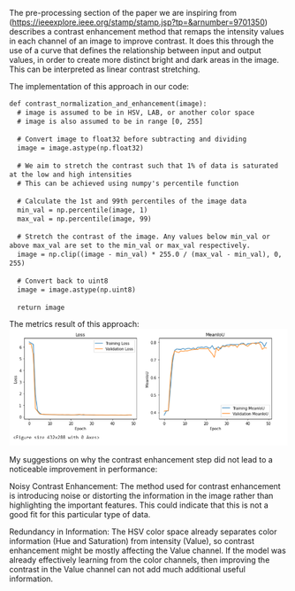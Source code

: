 The pre-processing section of the paper we are inspiring from (https://ieeexplore.ieee.org/stamp/stamp.jsp?tp=&arnumber=9701350) describes a contrast enhancement method that remaps the intensity values in each channel of an image to improve contrast. It does this through the use of a curve that defines the relationship between input and output values, in order to create more distinct bright and dark areas in the image. This can be interpreted as linear contrast stretching.

The implementation of this approach in our code:

    def contrast_normalization_and_enhancement(image):
      # image is assumed to be in HSV, LAB, or another color space
      # image is also assumed to be in range [0, 255]

      # Convert image to float32 before subtracting and dividing
      image = image.astype(np.float32)

      # We aim to stretch the contrast such that 1% of data is saturated at the low and high intensities
      # This can be achieved using numpy's percentile function

      # Calculate the 1st and 99th percentiles of the image data
      min_val = np.percentile(image, 1)
      max_val = np.percentile(image, 99)

      # Stretch the contrast of the image. Any values below min_val or above max_val are set to the min_val or max_val respectively.
      image = np.clip((image - min_val) * 255.0 / (max_val - min_val), 0, 255)

      # Convert back to uint8
      image = image.astype(np.uint8)

      return image

The metrics result of this approach:
![Metrics](https://github.com/RePAIRProject/fragment-restoration/blob/main/UNET/Model_to_detect_3_classes_simplified_HSV_Contrast/Metrics.png)

My suggestions on why the contrast enhancement step did not lead to a noticeable improvement in performance:

Noisy Contrast Enhancement: The method used for contrast enhancement is introducing noise or distorting the information in the image rather than highlighting the important features. This could indicate that this is not a good fit for this particular type of data.

Redundancy in Information: The HSV color space already separates color information (Hue and Saturation) from intensity (Value), so contrast enhancement might be mostly affecting the Value channel. If the model was already effectively learning from the color channels, then improving the contrast in the Value channel can not add much additional useful information.
